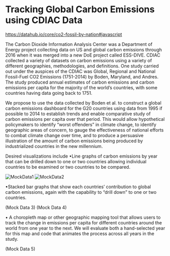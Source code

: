 # Tracking Global Carbon Emissions using CDIAC Data

https://datahub.io/core/co2-fossil-by-nation#javascript

The Carbon Dioxide Information Analysis Center was a Department of Energy project collecting data on US and global carbon emissions through 2016 when it was merged into a new DoE project called ESS-DIVE. CDIAC collected a variety of datasets on carbon emissions using a variety of different geographies, methodologies, and definitions. One study carried out under the auspices of the CDIAC was Global, Regional and National Fossil-Fuel CO2 Emissions (1751-2014) by Boden, Maryland, and Andres. The study produced annual estimates of carbon emissions and carbon emissions per capita for the majority of the world’s countries, with some countries having data going back to 1751. 

We propose to use the data collected by Boden et al. to construct a global carbon emissions dashboard for the G20 countries using data from 1995 if possible to 2014 to establish trends and enable comparative study of carbon emissions per capita over that period. This would allow hypothetical policymakers to identify “worst offenders” in climate change, to identify geographic areas of concern, to gauge the effectiveness of national efforts to combat climate change over time, and to produce a persuasive illustration of the amount of carbon emissions being produced by industrialized countries in the new millennium. 

Desired visualizations include
     •Line graphs of carbon emissions by year that can be drilled down to one or two countries allowing individual countries to be examined or two countries to be compared.

![MockData1](https://github.com/stewart-lacy/Climate_Change/blob/master/Resources/MockData1.png) ![MockData2](https://github.com/stewart-lacy/Climate_Change/blob/master/Resources/MockData2.png) 

•Stacked bar graphs that show each countries’ contribution to global carbon emissions, again with the capability to “drill down” to one or two countries.
    
 
(Mock Data 3) (Mock Data 4) 
    
 • A choropleth map or other geographic mapping tool that allows users to track the change in emissions per capita for different countries around the world from one year to the next. We will evaluate both a hand-selected year for this map and code that animates the process across all years in the study. 
    
    
 (Mock Data 5)
 

  
